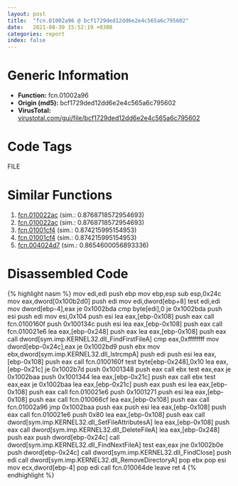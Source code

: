 ```yaml
---
layout: post
title:  "fcn.01002a96 @ bcf1729ded12dd6e2e4c565a6c795602"
date:   2021-08-30 15:52:19 +0300
categories: report
index: false
---
```


# Generic Information
- **Function:** fcn.01002a96
- **Origin (md5):** bcf1729ded12dd6e2e4c565a6c795602
- **VirusTotal:** [virustotal.com/gui/file/bcf1729ded12dd6e2e4c565a6c795602][virustotal_ref]

# Code Tags
<span class="tag" id="FILE">FILE</span>


# Similar Functions

1. [fcn.010022ac][similar_1_ref] (sim.: 0.8768718572954693)
2. [fcn.010022ac][similar_2_ref] (sim.: 0.8768718572954693)
3. [fcn.01001cf4][similar_3_ref] (sim.: 0.874215995154953)
4. [fcn.01001cf4][similar_4_ref] (sim.: 0.874215995154953)
5. [fcn.004024d7][similar_5_ref] (sim.: 0.8654600056893336)


# Disassembled Code

{% highlight nasm %}
mov edi,edi
push ebp
mov ebp,esp
sub esp,0x24c
mov eax,dword[0x100b2d0]
push edi
mov edi,dword[ebp+8]
test edi,edi
mov dword[ebp-4],eax
je 0x1002bda
cmp byte[edi],0
je 0x1002bda
push esi
push edi
mov esi,0x104
push esi
lea eax,[ebp-0x108]
push eax
call fcn.0100160f
push 0x100134c
push esi
lea eax,[ebp-0x108]
push eax
call fcn.010021e6
lea eax,[ebp-0x248]
push eax
lea eax,[ebp-0x108]
push eax
call dword[sym.imp.KERNEL32.dll_FindFirstFileA]
cmp eax,0xffffffff
mov dword[ebp-0x24c],eax
je 0x1002bd9
push ebx
mov ebx,dword[sym.imp.KERNEL32.dll_lstrcmpA]
push edi
push esi
lea eax,[ebp-0x108]
push eax
call fcn.0100160f
test byte[ebp-0x248],0x10
lea eax,[ebp-0x21c]
je 0x1002b7d
push 0x1001348
push eax
call ebx
test eax,eax
je 0x1002baa
push 0x1001344
lea eax,[ebp-0x21c]
push eax
call ebx
test eax,eax
je 0x1002baa
lea eax,[ebp-0x21c]
push eax
push esi
lea eax,[ebp-0x108]
push eax
call fcn.010021e6
push 0x1001271
push esi
lea eax,[ebp-0x108]
push eax
call fcn.010066cf
lea eax,[ebp-0x108]
push eax
call fcn.01002a96
jmp 0x1002baa
push eax
push esi
lea eax,[ebp-0x108]
push eax
call fcn.010021e6
push 0x80
lea eax,[ebp-0x108]
push eax
call dword[sym.imp.KERNEL32.dll_SetFileAttributesA]
lea eax,[ebp-0x108]
push eax
call dword[sym.imp.KERNEL32.dll_DeleteFileA]
lea eax,[ebp-0x248]
push eax
push dword[ebp-0x24c]
call dword[sym.imp.KERNEL32.dll_FindNextFileA]
test eax,eax
jne 0x1002b0e
push dword[ebp-0x24c]
call dword[sym.imp.KERNEL32.dll_FindClose]
push edi
call dword[sym.imp.KERNEL32.dll_RemoveDirectoryA]
pop ebx
pop esi
mov ecx,dword[ebp-4]
pop edi
call fcn.010064de
leave 
ret 4
{% endhighlight %}


[similar_1_ref]: /report/fcn.010022ac@bcf1729ded12dd6e2e4c565a6c795602
[similar_2_ref]: /report/fcn.010022ac@7be42d186738ec1816397d616de2cb9d
[similar_3_ref]: /report/fcn.01001cf4@7be42d186738ec1816397d616de2cb9d
[similar_4_ref]: /report/fcn.01001cf4@bcf1729ded12dd6e2e4c565a6c795602
[similar_5_ref]: /report/fcn.004024d7@1123b7aa5760238fe93045e585b8234c
[virustotal_ref]: https://www.virustotal.com/gui/file/bcf1729ded12dd6e2e4c565a6c795602
